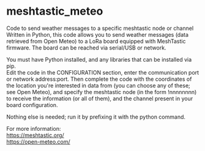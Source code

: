 # meshtastic_meteo
Code to send weather messages to a specific meshtastic node or channel
<br>
Written in Python, this code allows you to send weather messages (data retrieved from Open Meteo) to a LoRa board equipped with MeshTastic firmware. The board can be reached via serial/USB or network.<br>

You must have Python installed, and any libraries that can be installed via pip.<br>
Edit the code in the CONFIGURATION section, enter the communication port or network address:port. Then complete the code with the coordinates of the location you're interested in data from (you can choose any of these; see Open Meteo), and specify the meshtastic node (in the form !nnnnnnnn) to receive the information (or all of them), and the channel present in your board configuration.<br>

Nothing else is needed; run it by prefixing it with the python command.<br>

For more information:<br>
https://meshtastic.org/<br>
https://open-meteo.com/<br>

